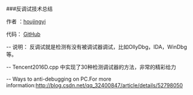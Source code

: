###反调试技术总结

作者 ：[houjingyi ](https://bbs.pediy.com/thread-225735.htm)

代码： [GitHub](https://github.com/houjingyi233/test-debug)


--
说明：
反调试就是检测有没有被调试器调试，比如OllyDbg，IDA，WinDbg等。

--
Tencent2016D.cpp 中实现了30种检测调试器的方法，非常的精彩给力

--
Ways to anti-debugging on PC.For more information:http://blog.csdn.net/qq_32400847/article/details/52798050



